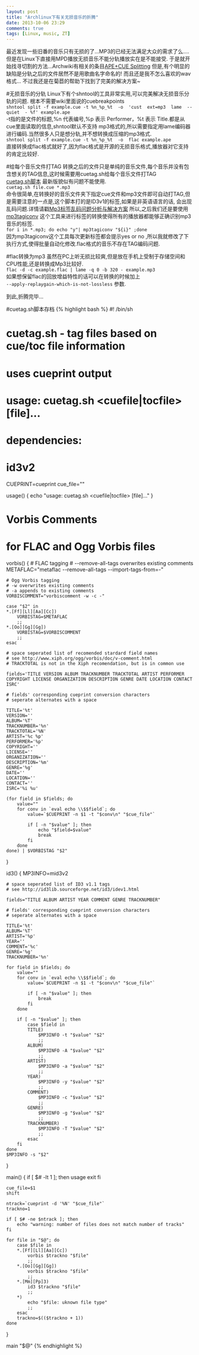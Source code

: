 ```yaml
---
layout: post
title: "Archlinux下有关无损音乐的折腾"
date: 2013-10-06 23:29
comments: true
tags: [Linux, music, ZT]
---
```


最近发现一些旧番的音乐只有无损的了...MP3的已经无法满足大众的需求了么....  
但是在Linux下直接用MPD播放无损音乐不能分轨播放实在是不能接受.
于是就开始找寻切割的方法...Archwiki有相关的条目[APE+CUE Splitting](https://wiki.archlinux.org/index.php/APE%2BCUE_Splitting)
但是,有个明显的缺陷是分轨之后的文件居然不是用歌曲名字命名的!
而且还是我不怎么喜欢的wav格式...
不过我还是在菊苣的帮助下找到了完美的解决方案~

#无损音乐的分轨
Linux下有个shntool的工具非常实用,可以完美解决无损音乐分轨的问题.
根本不需要wiki里面说的cuebreakpoints  
`shntool split -f example.cue -t %n_%p_%t  -o  'cust  ext=mp3  lame  --quiet  - %f' example.ape`  
-t指的是文件的标题,%n 代表编号,%p 表示 Performer，%t 表示 Title.都是从cue里面读取的信息,shntool默认不支持
mp3格式的,所以需要指定用lame编码器进行编码.当然很多人只是想分轨,并不想转换成压缩的mp3格式.  
`shntool split -f example.cue -t %n_%p_%t  -o  flac example.ape`  
直接转换成flac格式就好了,因为flac格式是开源的无损音乐格式,播放器对它支持的肯定比较好.

#给每个音乐文件打TAG
转换之后的文件只是单纯的音乐文件,每个音乐并没有包含想关的TAG信息,这时候需要用cuetag.sh给每个音乐文件打TAG  
[cuetag.sh脚本](https://gist.github.com/acgotaku/7279681) 最新版貌似有问题不能使用.  
`cuetag.sh file.cue *.mp3`  
命令很简单,在转换好的音乐文件夹下指定cue文件和mp3文件即可自动打TAG,但是需要注意的一点是,这个脚本打的是ID3v1的标签,如果是非英语语言的话,
会出现乱码问题.详情请戳[Mp3标签乱码问题分析与解决方案](http://linux-wiki.cn/wiki/Mp3%E6%A0%87%E7%AD%BE%E4%B9%B1%E7%A0%81%E9%97%AE%E9%A2%98%E5%88%86%E6%9E%90%E4%B8%8E%E8%A7%A3%E5%86%B3%E6%96%B9%E6%A1%88)
所以,之后我们还是要使用[mp3tagiconv](https://code.google.com/p/mp3tagiconv/)
这个工具来进行标签的转换使得所有的播放器都能够正确识别mp3音乐的标签.  
`for i in *.mp3; do echo "y"| mp3tagiconv "${i}" ;done`  
因为mp3tagiconv这个工具每次更新标签都会提示yes or no ,所以我就修改了下执行方式,使得批量自动化修改.flac格式的音乐不存在TAG编码问题.

#flac转换为mp3
虽然在PC上听无损比较爽,但是放在手机上受制于存储空间和CPU性能,还是转换成Mp3比较好.  
`flac -d -c example.flac | lame -q 0 -b 320 - example.mp3`  
如果想保留flac的回放增益特性的话可以在转换的时候加上  
`--apply-replaygain-which-is-not-lossless` 参数.

到此,折腾完毕...

#cuetag.sh脚本存档
{% highlight bash %}
#! /bin/sh

# cuetag.sh - tag files based on cue/toc file information
# uses cueprint output
# usage: cuetag.sh <cuefile|tocfile> [file]...
# dependencies:
# id3v2
CUEPRINT=cueprint
cue_file=""

usage()
{
	echo "usage: cuetag.sh <cuefile|tocfile> [file]..."
}

# Vorbis Comments
# for FLAC and Ogg Vorbis files
vorbis()
{
	# FLAC tagging
	# --remove-all-tags overwrites existing comments
	METAFLAC="metaflac --remove-all-tags --import-tags-from=-"

	# Ogg Vorbis tagging
	# -w overwrites existing comments
	# -a appends to existing comments
	VORBISCOMMENT="vorbiscomment -w -c -"

	case "$2" in
	*.[Ff][Ll][Aa][Cc])
		VORBISTAG=$METAFLAC
		;;
	*.[Oo][Gg][Gg])
		VORBISTAG=$VORBISCOMMENT
		;;
	esac

	# space seperated list of recomended stardard field names
	# see http://www.xiph.org/ogg/vorbis/doc/v-comment.html
	# TRACKTOTAL is not in the Xiph recomendation, but is in common use
	
	fields='TITLE VERSION ALBUM TRACKNUMBER TRACKTOTAL ARTIST PERFORMER COPYRIGHT LICENSE ORGANIZATION DESCRIPTION GENRE DATE LOCATION CONTACT ISRC'

	# fields' corresponding cueprint conversion characters
	# seperate alternates with a space

	TITLE='%t'
	VERSION=''
	ALBUM='%T'
	TRACKNUMBER='%n'
	TRACKTOTAL='%N'
	ARTIST='%c %p'
	PERFORMER='%p'
	COPYRIGHT=''
	LICENSE=''
	ORGANIZATION=''
	DESCRIPTION='%m'
	GENRE='%g'
	DATE=''
	LOCATION=''
	CONTACT=''
	ISRC='%i %u'

	(for field in $fields; do
		value=""
		for conv in `eval echo \\$$field`; do
			value=`$CUEPRINT -n $1 -t "$conv\n" "$cue_file"`

			if [ -n "$value" ]; then
				echo "$field=$value"
				break
			fi
		done
	done) | $VORBISTAG "$2"
}

id3()
{
	MP3INFO=mid3v2

	# space seperated list of ID3 v1.1 tags
	# see http://id3lib.sourceforge.net/id3/idev1.html

	fields="TITLE ALBUM ARTIST YEAR COMMENT GENRE TRACKNUMBER"

	# fields' corresponding cueprint conversion characters
	# seperate alternates with a space

	TITLE='%t'
	ALBUM='%T'
	ARTIST='%p'
	YEAR=''
	COMMENT='%c'
	GENRE='%g'
	TRACKNUMBER='%n'

	for field in $fields; do
		value=""
		for conv in `eval echo \\$$field`; do
			value=`$CUEPRINT -n $1 -t "$conv\n" "$cue_file"`

			if [ -n "$value" ]; then
				break
			fi
		done

		if [ -n "$value" ]; then
			case $field in
			TITLE)
				$MP3INFO -t "$value" "$2"
				;;
			ALBUM)
				$MP3INFO -A "$value" "$2"
				;;
			ARTIST)
				$MP3INFO -a "$value" "$2"
				;;
			YEAR)
				$MP3INFO -y "$value" "$2"
				;;
			COMMENT)
				$MP3INFO -c "$value" "$2"
				;;
			GENRE)
				$MP3INFO -g "$value" "$2"
				;;
			TRACKNUMBER)
				$MP3INFO -T "$value" "$2"
				;;
			esac
		fi
	done
	$MP3INFO -s "$2"
}

main()
{
	if [ $# -lt 1 ]; then
		usage
		exit
	fi

	cue_file=$1
	shift

	ntrack=`cueprint -d '%N' "$cue_file"`
	trackno=1

	if [ $# -ne $ntrack ]; then
		echo "warning: number of files does not match number of tracks"
	fi

	for file in "$@"; do
		case $file in
		*.[Ff][Ll][Aa][Cc])
			vorbis $trackno "$file"
			;;
		*.[Oo][Gg][Gg])
			vorbis $trackno "$file"
			;;
		*.[Mm][Pp]3)
			id3 $trackno "$file"
			;;
		*)
			echo "$file: uknown file type"
			;;
		esac
		trackno=$(($trackno + 1))
	done
}

main "$@"
{% endhighlight %}
